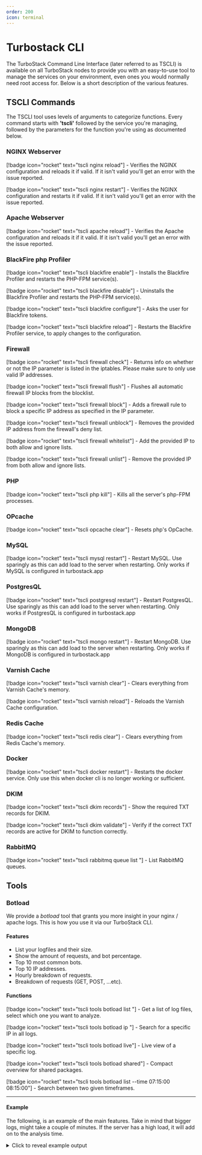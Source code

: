 ```yaml
---
order: 200
icon: terminal
---
```


# Turbostack CLI
The TurboStack Command Line Interface (later referred to as TSCLI) is available on all TurboStack nodes to provide you with an easy-to-use tool to manage the services on your environment, even ones you would normally need root access for. Below is a short description of the various features.

## TSCLI Commands
The TSCLI tool uses levels of arguments to categorize functions. Every command starts with **'tscli'** followed by the service you're managing, followed by the parameters for the function you're using as documented below.

### NGINX Webserver
[!badge icon="rocket" text="tscli nginx reload"] - Verifies the NGINX configuration and reloads it if valid. If it isn't valid you'll get an error with the issue reported.

[!badge icon="rocket" text="tscli nginx restart"] - Verifies the NGINX configuration and restarts it if valid. If it isn't valid you'll get an error with the issue reported.

### Apache Webserver
[!badge icon="rocket" text="tscli apache reload"] - Verifies the Apache configuration and reloads it if it valid. If it isn't valid you'll get an error with the issue reported.

### BlackFire php Profiler
[!badge icon="rocket" text="tscli blackfire enable"] - Installs the Blackfire Profiler and restarts the PHP-FPM service(s).

[!badge icon="rocket" text="tscli blackfire disable"] - Uninstalls the Blackfire Profiler and restarts the PHP-FPM service(s).

[!badge icon="rocket" text="tscli blackfire configure"] - Asks the user for Blackfire tokens.

[!badge icon="rocket" text="tscli blackfire reload"] - Restarts the Blackfire Profiler service, to apply changes to the configuration.

### Firewall
[!badge icon="rocket" text="tscli firewall check"] - Returns info on whether or not the IP parameter is listed in the iptables. Please make sure to only use valid IP addresses.

[!badge icon="rocket" text="tscli firewall flush"] - Flushes all automatic firewall IP blocks from the blocklist.

[!badge icon="rocket" text="tscli firewall block"] - Adds a firewall rule to block a specific IP address as specified in the IP parameter.

[!badge icon="rocket" text="tscli firewall unblock"] - Removes the provided IP address from the firewall's deny list.

[!badge icon="rocket" text="tscli firewall whitelist"] - Add the provided IP to both allow and ignore lists.

[!badge icon="rocket" text="tscli firewall unlist"] - Remove the provided IP from both allow and ignore lists.

### PHP
[!badge icon="rocket" text="tscli php kill"] - Kills all the server's php-FPM processes.

### OPcache
[!badge icon="rocket" text="tscli opcache clear"] - Resets php's OpCache.


### MySQL
[!badge icon="rocket" text="tscli mysql restart"] - Restart MySQL. Use sparingly as this can add load to the server when restarting. Only works if MySQL is configured in turbostack.app

### PostgresQL
[!badge icon="rocket" text="tscli postgresql restart"] - Restart PostgresQL. Use sparingly as this can add load to the server when restarting. Only works if PostgresQL is configured in turbostack.app

### MongoDB
[!badge icon="rocket" text="tscli mongo restart"] - Restart MongoDB. Use sparingly as this can add load to the server when restarting. Only works if MongoDB is configured in turbostack.app

### Varnish Cache
[!badge icon="rocket" text="tscli varnish clear"] - Clears everything from Varnish Cache's memory.

[!badge icon="rocket" text="tscli varnish reload"] - Reloads the Varnish Cache configuration.

### Redis Cache
[!badge icon="rocket" text="tscli redis clear"] - Clears everything from Redis Cache's memory.

### Docker

[!badge icon="rocket" text="tscli docker restart"] - Restarts the docker service. Only use this when docker cli is no longer working or sufficient.

### DKIM
[!badge icon="rocket" text="tscli dkim records"] - Show the required TXT records for DKIM.

[!badge icon="rocket" text="tscli dkim validate"] - Verify if the correct TXT records are active for DKIM to function correctly.

### RabbitMQ
[!badge icon="rocket" text="tscli rabbitmq queue list <OPTIONS> <VHOSTNAME>"] - List RabbitMQ queues.

## Tools
### Botload
We provide a *botload* tool that grants you more insight in your nginx / apache logs.
This is how you use it via our TurboStack CLI.
#### Features
 - List your logfiles and their size.
 - Show the amount of requests, and bot percentage.
 - Top 10 most common bots.
 - Top 10 IP addresses.
 - Hourly breakdown of requests.
 - Breakdown of requests (GET, POST, ...etc). 
#### Functions

[!badge icon="rocket" text="tscli tools botload list "] - Get a list of log files, select which one you want to analyze.

[!badge icon="rocket" text="tscli tools botload ip <IP address>"] - Search for a specific IP in all logs.

[!badge icon="rocket" text="tscli tools botload live"] - Live view of a specific log.

[!badge icon="rocket" text="tscli tools botload shared"] - Compact overview for shared packages.

[!badge icon="rocket" text="tscli tools botload list --time 07:15:00 08:15:00"] - Search between two given timeframes.

---
#### Example

The following, is an example of the main features. Take in mind that bigger logs, might take a couple of minutes. If the server has a high load, it will add on to the analysis time.

<details>
<summary>Click to reveal example output</summary>

```
Detected Nginx – logs in /var/log/nginx

Available logs:

 1) access.log            0.3 MB
 2) access.log.1          0.2 MB
 3) error.log             0.0 MB
 4) error.log.1           0.0 MB
 5) prod.log             41.2 MB
 6) prod.log.1           34.3 MB
Select log (number or filename): 5

Analysis of prod.log:
Total requests:    141261
Crawler requests:  15880  (11.24%)

Top 10 bots:
     18636 bingbot
      5735 robot
      5443 ahrefsbot
       864 amazonbot
       263 semrushbot
       246 dotbot
       195 googlebot
        43 clarity-bot
        20 petalbot
        15 facebookexternalhit

Top 10 IPs:
      1478 2a03:2880:f800:13:: (crawler)
      1423 2a02:348:91:63c7::1
      1405 2a03:2880:f800:f:: (crawler)
      1387 2a03:2880:f800:3:: (crawler)
      1382 2a03:2880:f800:29:: (crawler)
      1379 2a03:2880:f800:36:: (crawler)
      1373 2a03:2880:f800:e:: (crawler)
      1373 2a03:2880:f800:44:: (crawler)
      1371 2a03:2880:f800:7:: (crawler)
      1360 2a03:2880:f800:1e:: (crawler)

Hourly breakdown:
  00:00  1573
  01:00  1823
  02:00  2577
  03:00  1408
  04:00  1133
  05:00  1552
  06:00  4698
  07:00  7296
  08:00  7951
  09:00  7522
  10:00  10518
  11:00  7106
  12:00  7544
  13:00  6948
  14:00  8651
  15:00  7419
  16:00  7348
  17:00  7146
  18:00  6872
  19:00  6987
  20:00  7718
  21:00  7203
  22:00  7240
  23:00  5028

Request methods:
    141189 GET
        53 HEAD
        18 POST
```
</details>